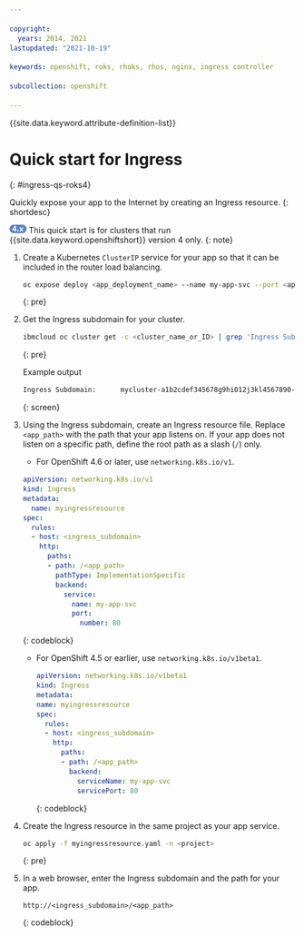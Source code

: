 ```yaml
---

copyright:
  years: 2014, 2021
lastupdated: "2021-10-19"

keywords: openshift, roks, rhoks, rhos, nginx, ingress controller

subcollection: openshift

---
```


{{site.data.keyword.attribute-definition-list}}


# Quick start for Ingress
{: #ingress-qs-roks4}

Quickly expose your app to the Internet by creating an Ingress resource.
{: shortdesc}

<img src="images/icon-version-43.png" alt="Version 4 icon" width="30" style="width:30px; border-style: none"/> This quick start is for clusters that run {{site.data.keyword.openshiftshort}} version 4 only.
{: note}

1. Create a Kubernetes `ClusterIP` service for your app so that it can be included in the router load balancing.
    ```sh
    oc expose deploy <app_deployment_name> --name my-app-svc --port <app_port> -n <project>
    ```
    {: pre}

2. Get the Ingress subdomain for your cluster.
    ```sh
    ibmcloud oc cluster get -c <cluster_name_or_ID> | grep 'Ingress Subdomain'
    ```
    {: pre}

    Example output

    ```sh
    Ingress Subdomain:      mycluster-a1b2cdef345678g9hi012j3kl4567890-0000.us-south.containers.appdomain.cloud
    ```
    {: screen}

3. Using the Ingress subdomain, create an Ingress resource file. Replace `<app_path>` with the path that your app listens on. If your app does not listen on a specific path, define the root path as a slash (<code>/</code>) only.

    * For OpenShift 4.6 or later, use `networking.k8s.io/v1`.

    ```yaml
    apiVersion: networking.k8s.io/v1
    kind: Ingress
    metadata:
      name: myingressresource
    spec:
      rules:
      - host: <ingress_subdomain>
        http:
          paths:
          - path: /<app_path>
            pathType: ImplementationSpecific
            backend:
              service:
                name: my-app-svc
                port:
                  number: 80
    ```
    {: codeblock}

    * For OpenShift 4.5 or earlier, use `networking.k8s.io/v1beta1`.

        ```yaml
        apiVersion: networking.k8s.io/v1beta1
        kind: Ingress
        metadata:
        name: myingressresource
        spec:
          rules:
          - host: <ingress_subdomain>
            http:
              paths:
              - path: /<app_path>
                backend:
                  serviceName: my-app-svc
                  servicePort: 80
        ```
        {: codeblock}

4. Create the Ingress resource in the same project as your app service.
    ```sh
    oc apply -f myingressresource.yaml -n <project>
    ```
    {: pre}

5. In a web browser, enter the Ingress subdomain and the path for your app.
    ```
    http://<ingress_subdomain>/<app_path>
    ```
    {: codeblock}






